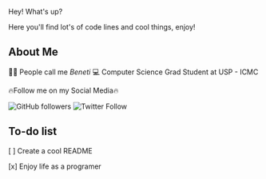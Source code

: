 Hey! What's up?

Here you'll find lot's of code lines and cool things, enjoy!

## About Me
👨‍🦱		People call me *Beneti*
💻	Computer Science Grad Student at USP - ICMC




:fire:Follow me on my Social Media:fire:

![GitHub followers](https://img.shields.io/github/followers/benetche?style=social)
![Twitter Follow](https://img.shields.io/twitter/follow/benetteta?style=social)

## To-do list
[ ] Create a cool README

[x] Enjoy life as a programer

<!--
**benetche/benetche** is a ✨ _special_ ✨ repository because its `README.md` (this file) appears on your GitHub profile.

Here are some ideas to get you started:

- 🔭 I’m currently working on ...
- 🌱 I’m currently learning ...
- 👯 I’m looking to collaborate on ...
- 🤔 I’m looking for help with ...
- 💬 Ask me about ...
- 📫 How to reach me: ...
- 😄 Pronouns: ...
- ⚡ Fun fact: ...
-->
